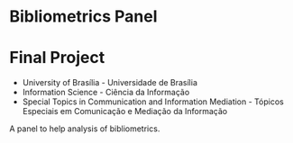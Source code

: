 # Bibliometrics Panel
# Final Project

- University of Brasília - Universidade de Brasília
- Information Science - Ciência da Informação
- Special Topics in Communication and Information Mediation - Tópicos Especiais em Comunicação e Mediação da Informação


A panel to help analysis of bibliometrics.
